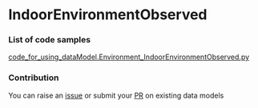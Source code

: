 # IndoorEnvironmentObserved

### List of code samples 

<!-- 50-List of code -->

<!-- [code entry](link) -->
[code_for_using_dataModel.Environment_IndoorEnvironmentObserved.py](https://github.com/smart-data-models/dataModel.Environment/blob/master/IndoorEnvironmentObserved/code/code_for_using_dataModel.Environment_IndoorEnvironmentObserved.py)


<!-- /50-List of code -->

### Contribution
You can raise an [issue](https://github.com/smart-data-models/dataModel.Environment/issues) or submit your [PR](https://github.com/smart-data-models/dataModel.Environment/pulls) on existing data models
